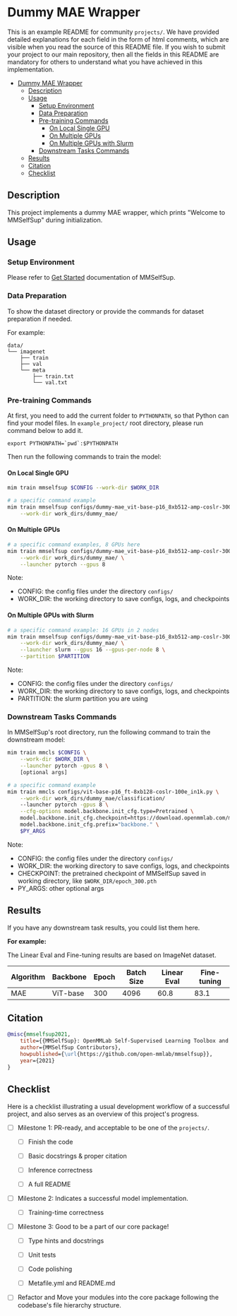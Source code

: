 # Dummy MAE Wrapper

This is an example README for community `projects/`. We have provided detailed explanations for each field in the form of html comments, which are visible when you read the source of this README file. If you wish to submit your project to our main repository, then all the fields in this README are mandatory for others to understand what you have achieved in this implementation.

- [Dummy MAE Wrapper](#dummy-mae-wrapper)
  - [Description](#description)
  - [Usage](#usage)
    - [Setup Environment](#setup-environment)
    - [Data Preparation](#data-preparation)
    - [Pre-training Commands](#pre-training-commands)
      - [On Local Single GPU](#on-local-single-gpu)
      - [On Multiple GPUs](#on-multiple-gpus)
      - [On Multiple GPUs with Slurm](#on-multiple-gpus-with-slurm)
    - [Downstream Tasks Commands](#downstream-tasks-commands)
  - [Results](#results)
  - [Citation](#citation)
  - [Checklist](#checklist)

## Description

<!-- Share any information you would like others to know. For example:
Author: @xxx.
This is an implementation of \[XXX\]. -->

This project implements a dummy MAE wrapper, which prints "Welcome to MMSelfSup" during initialization.

## Usage

<!-- For a typical model, this section should contain the commands for dataset prepareation, pre-training, downstream tasks. You are also suggested to dump your environment specification to env.yml by `conda env export > env.yml`. -->

### Setup Environment

Please refer to [Get Started](https://mmselfsup.readthedocs.io/en/1.x/get_started.html) documentation of MMSelfSup.

### Data Preparation

To show the dataset directory or provide the commands for dataset preparation if needed.

For example:

```text
data/
└── imagenet
    ├── train
    ├── val
    └── meta
        ├── train.txt
        └── val.txt
```

### Pre-training Commands

At first, you need to add the current folder to `PYTHONPATH`, so that Python can find your model files. In `example_project/` root directory, please run command below to add it.

```shell
export PYTHONPATH=`pwd`:$PYTHONPATH
```

Then run the following commands to train the model:

#### On Local Single GPU

```bash
mim train mmselfsup $CONFIG --work-dir $WORK_DIR

# a specific command example
mim train mmselfsup configs/dummy-mae_vit-base-p16_8xb512-amp-coslr-300e_in1k.py \
    --work-dir work_dirs/dummy_mae/
```

#### On Multiple GPUs

```bash
# a specific command examples, 8 GPUs here
mim train mmselfsup configs/dummy-mae_vit-base-p16_8xb512-amp-coslr-300e_in1k.py \
    --work-dir work_dirs/dummy_mae/ \
    --launcher pytorch --gpus 8
```

Note:

- CONFIG: the config files under the directory `configs/`
- WORK_DIR: the working directory to save configs, logs, and checkpoints

#### On Multiple GPUs with Slurm

```bash
# a specific command example: 16 GPUs in 2 nodes
mim train mmselfsup configs/dummy-mae_vit-base-p16_8xb512-amp-coslr-300e_in1k.py \
    --work-dir work_dirs/dummy_mae/ \
    --launcher slurm --gpus 16 --gpus-per-node 8 \
    --partition $PARTITION
```

Note:

- CONFIG: the config files under the directory `configs/`
- WORK_DIR: the working directory to save configs, logs, and checkpoints
- PARTITION: the slurm partition you are using

### Downstream Tasks Commands

In MMSelfSup's root directory, run the following command to train the downstream model:

```bash
mim train mmcls $CONFIG \
    --work-dir $WORK_DIR \
    --launcher pytorch -gpus 8 \
    [optional args]

# a specific command example
mim train mmcls configs/vit-base-p16_ft-8xb128-coslr-100e_in1k.py \
    --work-dir work_dirs/dummy_mae/classification/
    --launcher pytorch -gpus 8 \
    --cfg-options model.backbone.init_cfg.type=Pretrained \
    model.backbone.init_cfg.checkpoint=https://download.openmmlab.com/mmselfsup/1.x/mae/mae_vit-base-p16_8xb512-fp16-coslr-300e_in1k/mae_vit-base-p16_8xb512-coslr-300e-fp16_in1k_20220829-c2cf66ba.pth \
    model.backbone.init_cfg.prefix="backbone." \
    $PY_ARGS
```

Note:

- CONFIG: the config files under the directory `configs/`
- WORK_DIR: the working directory to save configs, logs, and checkpoints
- CHECKPOINT: the pretrained checkpoint of MMSelfSup saved in working directory, like `$WORK_DIR/epoch_300.pth`
- PY_ARGS: other optional args

## Results

<!-- List the results as usually done in other model's README. [Example](https://github.com/open-mmlab/mmselfsup/blob/main/configs/selfsup/mae/README.md#models-and-benchmarks)
You should claim whether this is based on the pre-trained weights, which are converted from the official release; or it's a reproduced result obtained from retraining the model in this project. -->

If you have any downstream task results, you could list them here.

**For example:**

The Linear Eval and Fine-tuning results are based on ImageNet dataset.

<table class="docutils">
<thead>
  <tr>
	    <th>Algorithm</th>
	    <th>Backbone</th>
	    <th>Epoch</th>
      <th>Batch Size</th>
      <th>Linear Eval</th>
      <th>Fine-tuning</th>
	</tr>
  </thead>
  <tbody>
  <tr>
      <td>MAE</td>
	    <td>ViT-base</td>
	    <td>300</td>
      <td>4096</td>
      <td>60.8</td>
      <td>83.1</td>
	</tr>
</tbody>
</table>

## Citation

<!-- You may remove this section if not applicable. -->

```bibtex
@misc{mmselfsup2021,
    title={{MMSelfSup}: OpenMMLab Self-Supervised Learning Toolbox and Benchmark},
    author={MMSelfSup Contributors},
    howpublished={\url{https://github.com/open-mmlab/mmselfsup}},
    year={2021}
}
```

## Checklist

Here is a checklist illustrating a usual development workflow of a successful project, and also serves as an overview of this project's progress.

<!--The PIC (person in charge) or contributors of this project should check all the items that they believe have been finished, which will further be verified by codebase maintainers via a PR.

OpenMMLab's maintainer will review the code to ensure the project's quality. Reaching the first milestone means that this project suffices the minimum requirement of being merged into 'projects/'. But this project is only eligible to become a part of the core package upon attaining the last milestone.

Note that keeping this section up-to-date is crucial not only for this project's developers but the entire community, since there might be some other contributors joining this project and deciding their starting point from this list. It also helps maintainers accurately estimate time and effort on further code polishing, if needed.
A project does not necessarily have to be finished in a single PR, but it's essential for the project to at least reach the first milestone in its very first PR. -->

- [ ] Milestone 1: PR-ready, and acceptable to be one of the `projects/`.

  - [ ] Finish the code

    <!-- The code's design shall follow existing interfaces and convention. For example, each model component should be registered into `MMSelfSup.registry.MODELS` and configurable via a config file. -->

  - [ ] Basic docstrings & proper citation

    <!-- Each major object should contain a docstring, describing its functionality and arguments. If you have adapted the code from other open-source projects, don't forget to cite the source project in docstring and make sure your behavior is not against its license. Typically, we do not accept any code snippet under GPL license. [A Short Guide to Open Source Licenses](https://medium.com/nationwide-technology/a-short-guide-to-open-source-licenses-cf5b1c329edd) -->

  - [ ] Inference correctness

    <!-- If you are reproducing the result from a paper, make sure your model's inference-time feature vectors or losses matches that from the original codes. The weights usually could be obtained by simply renaming the keys in the official pre-trained weights. This test could be skipped though, if you are able to prove the training-time correctness and check the second milestone. -->

  - [ ] A full README

    <!-- As this template does. -->

- [ ] Milestone 2: Indicates a successful model implementation.

  - [ ] Training-time correctness

    <!-- If you are reproducing the result from a paper, checking this item means that you should have trained your model from scratch based on the original paper's specification and verified that the final result. Due to the pretrain-downstream pipeline of self-supervised learning, this item requires at least one downstream result matches the report within a minor error range. -->

- [ ] Milestone 3: Good to be a part of our core package!

  - [ ] Type hints and docstrings

    <!-- Ideally *all* the methods should have [type hints](https://www.pythontutorial.net/python-basics/python-type-hints/) and [docstrings](https://google.github.io/styleguide/pyguide.html#381-docstrings). [Example](https://github.com/open-mmlab/mmselfsup/blob/main/mmselfsup/models/backbones/mae_vit.py) -->

  - [ ] Unit tests

    <!-- Unit tests for each module are required. [Example](https://github.com/open-mmlab/mmselfsup/blob/main/tests/test_models/test_backbones/test_mae_vit.py) -->

  - [ ] Code polishing

    <!-- Refactor your code according to reviewer's comment. -->

  - [ ] Metafile.yml and README.md

    <!-- It will be parsed by MIM and Inferencer. [Example](https://github.com/open-mmlab/mmselfsup/blob/main/configs/selfsup/mae/metafile.yml). In particular, you may have to refactor this README into a standard one. [Example](https://github.com/open-mmlab/mmselfsup/blob/main/configs/selfsup/mae/README.md) -->

- [ ] Refactor and Move your modules into the core package following the codebase's file hierarchy structure.
